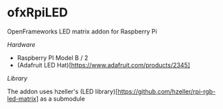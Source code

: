 # ofxRpiLED
OpenFrameworks LED matrix addon for Raspberry Pi

*Hardware*

- Raspberry PI Model B / 2
- (Adafruit LED Hat)[https://www.adafruit.com/products/2345]

*Library*

The addon uses hzeller's (LED library)[https://github.com/hzeller/rpi-rgb-led-matrix] as a submodule
